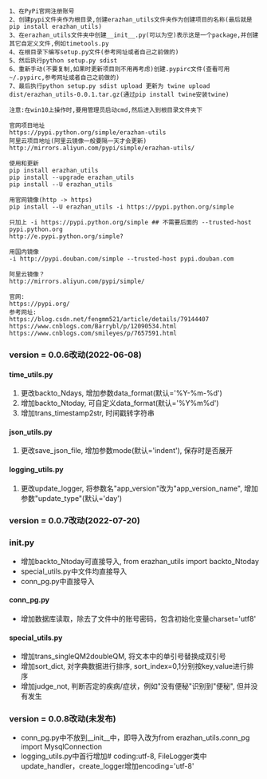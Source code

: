 ```angular2html

1、在PyPi官网注册账号
2、创建pypi文件夹作为根目录,创建erazhan_utils文件夹作为创建项目的名称(最后就是pip install erazhan_utils)
3、在erazhan_utils文件夹中创建__init__.py(可以为空)表示这是一个package,并创建其它自定义文件,例如timetools.py
4、在根目录下编写setup.py文件(参考网址或者自己之前做的)
5、然后执行python setup.py sdist
6、重新手动(不要复制,如果时更新项目则不用再考虑)创建.pypirc文件(查看可用~/.pypirc,参考网址或者自己之前做的)
7、最后执行python setup.py sdist upload 更新为 twine upload dist/erazhan_utils-0.0.1.tar.gz(通过pip install twine安装twine)

注意:在win10上操作时,要用管理员启动cmd,然后进入到根目录文件夹下

官网项目地址
https://pypi.python.org/simple/erazhan-utils
阿里云项目地址(阿里云镜像一般要隔一天才会更新)
http://mirrors.aliyun.com/pypi/simple/erazhan-utils/

使用和更新
pip install erazhan_utils
pip install --upgrade erazhan_utils
pip install --U erazhan_utils

用官网镜像(http -> https)
pip install --U erazhan_utils -i https://pypi.python.org/simple

只加上 -i https://pypi.python.org/simple ## 不需要后面的 --trusted-host pypi.python.org
http://e.pypi.python.org/simple?

用国内镜像
-i http://pypi.douban.com/simple --trusted-host pypi.douban.com

阿里云镜像？
http://mirrors.aliyun.com/pypi/simple/

官网:
https://pypi.org/
参考网址:
https://blog.csdn.net/fengmm521/article/details/79144407
https://www.cnblogs.com/Barrybl/p/12090534.html
https://www.cnblogs.com/smileyes/p/7657591.html
```

### __version__ = 0.0.6改动(2022-06-08)

#### time_utils.py

1. 更改backto_Ndays, 增加参数data_format(默认='%Y-%m-%d')
2. 增加backto_Ntoday, 可自定义data_format(默认='%Y%m%d')
3. 增加trans_timestamp2str, 时间戳转字符串

####  json_utils.py
   
1. 更改save_json_file, 增加参数mode(默认='indent'), 保存时是否展开
   
#### logging_utils.py
1. 更改update_logger, 将参数名"app_version"改为"app_version_name", 增加参数"update_type"(默认='day')

### __version__ = 0.0.7改动(2022-07-20)

### __init__.py
- 增加backto_Ntoday可直接导入, from erazhan_utils import backto_Ntoday
- special_utils.py中文件均直接导入
- conn_pg.py中直接导入

#### conn_pg.py
- 增加数据库读取，除去了文件中的账号密码，包含初始化变量charset='utf8'

#### special_utils.py

- 增加trans_singleQM2doubleQM, 将文本中的单引号替换成双引号
- 增加sort_dict, 对字典数据进行排序, sort_index=0,1分别按key,value进行排序
- 增加judge_not, 判断否定的疾病/症状，例如"没有便秘"识别到"便秘", 但并没有发生

### __version__ = 0.0.8改动(未发布)
- conn_pg.py中不放到__init__中，即导入改为from erazhan_utils.conn_pg import MysqlConnection
- logging_utils.py中首行增加# coding:utf-8, FileLogger类中update_handler，create_logger增加encoding='utf-8'